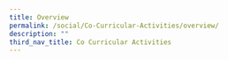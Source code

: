 ```yaml
---
title: Overview
permalink: /social/Co-Curricular-Activities/overview/
description: ""
third_nav_title: Co Curricular Activities
---
```

